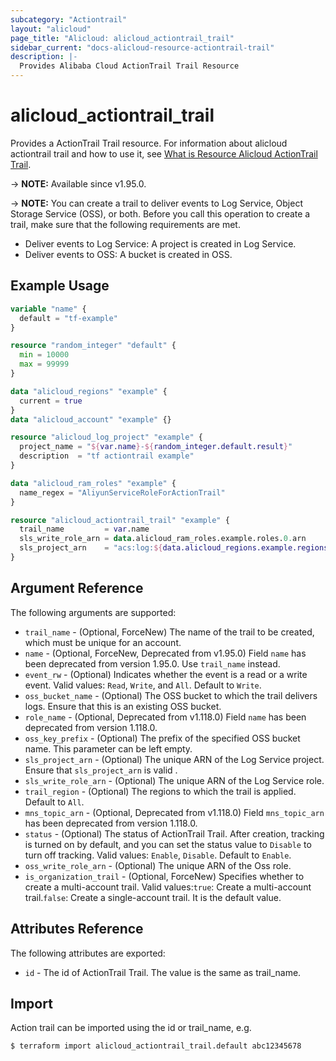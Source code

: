 ```yaml
---
subcategory: "Actiontrail"
layout: "alicloud"
page_title: "Alicloud: alicloud_actiontrail_trail"
sidebar_current: "docs-alicloud-resource-actiontrail-trail"
description: |-
  Provides Alibaba Cloud ActionTrail Trail Resource
---
```


# alicloud_actiontrail_trail

Provides a ActionTrail Trail resource. For information about alicloud actiontrail trail and how to use it, see [What is Resource Alicloud ActionTrail Trail](https://www.alibabacloud.com/help/en/actiontrail/latest/api-actiontrail-2020-07-06-createtrail).

-> **NOTE:** Available since v1.95.0.

-> **NOTE:** You can create a trail to deliver events to Log Service, Object Storage Service (OSS), or both. Before you call this operation to create a trail, make sure that the following requirements are met.
- Deliver events to Log Service: A project is created in Log Service.
- Deliver events to OSS: A bucket is created in OSS.

## Example Usage

```terraform
variable "name" {
  default = "tf-example"
}

resource "random_integer" "default" {
  min = 10000
  max = 99999
}

data "alicloud_regions" "example" {
  current = true
}
data "alicloud_account" "example" {}

resource "alicloud_log_project" "example" {
  project_name = "${var.name}-${random_integer.default.result}"
  description  = "tf actiontrail example"
}

data "alicloud_ram_roles" "example" {
  name_regex = "AliyunServiceRoleForActionTrail"
}

resource "alicloud_actiontrail_trail" "example" {
  trail_name         = var.name
  sls_write_role_arn = data.alicloud_ram_roles.example.roles.0.arn
  sls_project_arn    = "acs:log:${data.alicloud_regions.example.regions.0.id}:${data.alicloud_account.example.id}:project/${alicloud_log_project.example.name}"
}
```

## Argument Reference

The following arguments are supported:

* `trail_name` - (Optional, ForceNew) The name of the trail to be created, which must be unique for an account.
* `name` - (Optional, ForceNew, Deprecated from v1.95.0) Field `name` has been deprecated from version 1.95.0. Use `trail_name` instead. 
* `event_rw` - (Optional) Indicates whether the event is a read or a write event. Valid values: `Read`, `Write`, and `All`. Default to `Write`.
* `oss_bucket_name` - (Optional) The OSS bucket to which the trail delivers logs. Ensure that this is an existing OSS bucket.
* `role_name` - (Optional, Deprecated from v1.118.0) Field `name` has been deprecated from version 1.118.0.
* `oss_key_prefix` - (Optional) The prefix of the specified OSS bucket name. This parameter can be left empty.
* `sls_project_arn` - (Optional) The unique ARN of the Log Service project. Ensure that `sls_project_arn` is valid .
* `sls_write_role_arn` - (Optional) The unique ARN of the Log Service role.
* `trail_region` - (Optional) The regions to which the trail is applied. Default to `All`.
* `mns_topic_arn` - (Optional, Deprecated from v1.118.0) Field `mns_topic_arn` has been deprecated from version 1.118.0.
* `status` - (Optional) The status of ActionTrail Trail. After creation, tracking is turned on by default, and you can set the status value to `Disable` to turn off tracking. Valid values: `Enable`, `Disable`. Default to `Enable`.
* `oss_write_role_arn` - (Optional) The unique ARN of the Oss role.
* `is_organization_trail` - (Optional, ForceNew) Specifies whether to create a multi-account trail. Valid values:`true`: Create a multi-account trail.`false`: Create a single-account trail. It is the default value.


## Attributes Reference

The following attributes are exported:

* `id` - The id of ActionTrail Trail. The value is the same as trail_name.

## Import

Action trail can be imported using the id or trail_name, e.g.

```shell
$ terraform import alicloud_actiontrail_trail.default abc12345678
```
